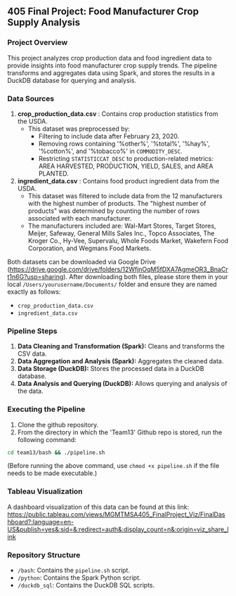 ## 405 Final Project: Food Manufacturer Crop Supply Analysis

### Project Overview

This project analyzes crop production data and food ingredient data to provide insights into food manufacturer crop supply trends. The pipeline transforms and aggregates data using Spark, and stores the results in a DuckDB database for querying and analysis.

### Data Sources

1. **crop_production_data.csv** : Contains crop production statistics from the USDA.
   * This dataset was preprocessed by:
        * Filtering to include data after February 23, 2020.
        * Removing rows containing '%other%', '%total%', '%hay%', '%cotton%', and '%tobacco%' in `COMMODITY_DESC`.
        * Restricting `STATISTICCAT_DESC` to production-related metrics: AREA HARVESTED, PRODUCTION, YIELD, SALES, and AREA PLANTED.
2. **ingredient_data.csv** : Contains food product ingredient data from the USDA.
   * This dataset was filtered to include data from the 12 manufacturers with the highest number of products. The "highest number of products" was determined by counting the number of rows associated with each manufacturer.
   * The manufacturers included are: Wal-Mart Stores, Target Stores, Meijer, Safeway, General Mills Sales Inc., Topco Associates, The Kroger Co., Hy-Vee, Supervalu, Whole Foods Market, Wakefern Food Corporation, and Wegmans Food Markets.
   
Both datasets can be downloaded via Google Drive (https://drive.google.com/drive/folders/12WfjnOqM5fDXA7AgmeOR3_BnaCrt1n6G?usp=sharing).
After downloading both files, please store them in your local `/Users/yourusername/Documents/` folder and ensure they are named exactly as follows:

* `crop_production_data.csv`
* `ingredient_data.csv`
  
### Pipeline Steps

1.  **Data Cleaning and Transformation (Spark):** Cleans and transforms the CSV data.
2.  **Data Aggregation and Analysis (Spark):** Aggregates the cleaned data.
3.  **Data Storage (DuckDB):** Stores the processed data in a DuckDB database.
4.  **Data Analysis and Querying (DuckDB):** Allows querying and analysis of the data.

### Executing the Pipeline

1.  Clone the github repository.
2.  From the directory in which the 'Team13' Github repo is stored, run the following command:
   
  ```bash
  cd team13/bash && ./pipeline.sh
  ```
(Before running the above command, use `chmod +x pipeline.sh` if the file needs to be made executable.)

### Tableau Visualization
A dashboard visualization of this data can be found at this link: https://public.tableau.com/views/MGMTMSA405_FinalProject_Viz/FinalDashboard?:language=en-US&publish=yes&:sid=&:redirect=auth&:display_count=n&:origin=viz_share_link

### Repository Structure

* `/bash`: Contains the `pipeline.sh` script.
* `/python`: Contains the Spark Python script.
* `/duckdb_sql`: Contains the DuckDB SQL scripts.
